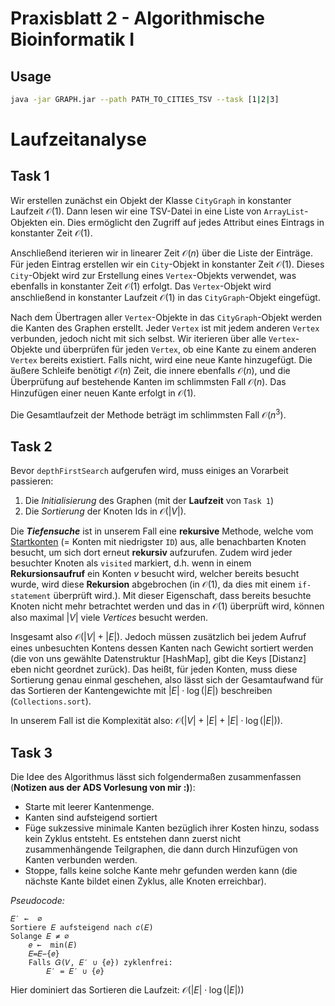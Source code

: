 # Praxisblatt 2 - Algorithmische Bioinformatik I
## Usage

```bash
java -jar GRAPH.jar --path PATH_TO_CITIES_TSV --task [1|2|3]
```

# Laufzeitanalyse
## Task 1
Wir erstellen zunächst ein Objekt der Klasse `CityGraph` in konstanter Laufzeit $\mathcal{O}(1)$.
Dann lesen wir eine TSV-Datei in eine Liste von `ArrayList`-Objekten ein.
Dies ermöglicht den Zugriff auf jedes Attribut eines Eintrags in konstanter Zeit $\mathcal{O}(1)$.

Anschließend iterieren wir in linearer Zeit $\mathcal{O}(n)$ über die Liste der Einträge.
Für jeden Eintrag erstellen wir ein `City`-Objekt in konstanter Zeit $\mathcal{O}(1)$.
Dieses `City`-Objekt wird zur Erstellung eines `Vertex`-Objekts verwendet, was ebenfalls in konstanter Zeit $\mathcal{O}(1)$ erfolgt.
Das `Vertex`-Objekt wird anschließend in konstanter Laufzeit $\mathcal{O}(1)$ in das `CityGraph`-Objekt eingefügt.

Nach dem Übertragen aller `Vertex`-Objekte in das `CityGraph`-Objekt werden die Kanten des Graphen erstellt.
Jeder `Vertex` ist mit jedem anderen `Vertex` verbunden, jedoch nicht mit sich selbst.
Wir iterieren über alle `Vertex`-Objekte und überprüfen für jeden `Vertex`, ob eine Kante zu einem anderen `Vertex` bereits existiert.
Falls nicht, wird eine neue Kante hinzugefügt.
Die äußere Schleife benötigt $\mathcal{O}(n)$ Zeit, die innere ebenfalls $\mathcal{O}(n)$, und die Überprüfung auf bestehende Kanten im schlimmsten Fall $\mathcal{O}(n)$.
Das Hinzufügen einer neuen Kante erfolgt in $\mathcal{O}(1)$.

Die Gesamtlaufzeit der Methode beträgt im schlimmsten Fall $\mathcal{O}(n^3)$.

## Task 2
Bevor `depthFirstSearch` aufgerufen wird, muss einiges an Vorarbeit passieren:
1. Die *Initialisierung* des Graphen (mit der **Laufzeit** von `Task 1`)
2. Die *Sortierung* der Knoten Ids in $\mathcal{O} (|V|)$.

Die ***Tiefensuche*** ist in unserem Fall eine **rekursive** Methode, welche vom
<u>Startkonten</u> (= Konten mit niedrigster `ID`) aus, alle benachbarten Knoten
besucht, um sich dort erneut **rekursiv** aufzurufen.
Zudem wird jeder besuchter Knoten als `visited` markiert, d.h. wenn in einem **Rekursionsaufruf**
ein Konten $v$ besucht wird, welcher bereits besucht wurde, wird
diese **Rekursion** abgebrochen (in $\mathcal{O} (1)$, da dies mit einem
`if-statement` überprüft wird.).
Mit dieser Eigenschaft, dass bereits besuchte Knoten nicht mehr betrachtet werden und das
in $\mathcal{O} (1)$ überprüft wird, können also maximal $|V|$ viele $Vertices$
besucht werden.

Insgesamt also $\mathcal {O}(|V| + |E|)$.
Jedoch müssen zusätzlich bei jedem Aufruf eines unbesuchten Kontens 
dessen Kanten nach Gewicht sortiert werden
(die von uns gewählte Datenstruktur [HashMap], gibt die Keys [Distanz] eben nicht geordnet zurück).
Das heißt, für jeden Konten, muss diese Sortierung genau einmal geschehen, 
also lässt sich der Gesamtaufwand für das Sortieren der Kantengewichte mit 
$|E| \cdot \log(|E|)$ beschreiben (`Collections.sort`).

In unserem Fall ist die Komplexität also: $\mathcal{O}(|V| + |E| + |E| \cdot \log(|E|))$.

## Task 3

Die Idee des Algorithmus lässt sich folgendermaßen zusammenfassen (**Notizen aus der ADS Vorlesung von mir :)**):
- Starte mit leerer Kantenmenge.
- Kanten sind aufsteigend sortiert
- Füge sukzessive minimale Kanten bezüglich ihrer Kosten hinzu, sodass kein Zyklus entsteht.
  Es entstehen dann zuerst nicht zusammenhängende Teilgraphen,
  die dann durch Hinzufügen von Kanten verbunden werden.
- Stoppe, falls keine solche Kante mehr gefunden werden kann (die nächste Kante bildet einen Zyklus,
  alle Knoten erreichbar).

*Pseudocode:*
```
𝐸′ ←  ∅
Sortiere 𝐸 aufsteigend nach 𝑐(𝐸)
Solange 𝐸 ≠ ∅
	𝑒 ←  min(𝐸)
	𝐸=𝐸−{𝑒}
	Falls 𝐺(𝑉, 𝐸′ ∪ {𝑒}) zyklenfrei:
		𝐸′ = 𝐸′ ∪ {𝑒}
```
Hier dominiert das Sortieren die Laufzeit: $\mathcal{O} (|E| \cdot \log(|E|))$


